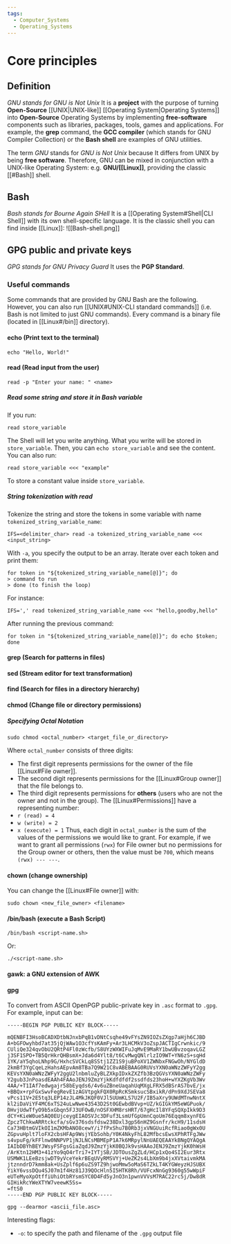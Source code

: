 ```yaml
---
tags:
  - Computer_Systems
  - Operating_Systems
---
```

# Core principles
## Definition
_GNU stands for GNU is Not Unix_
It is a **project** with the purpose of turning **Open-Source** [[UNIX|UNIX-like]] [[Operating System|Operating Systems]] into **Open-Source** Operating Systems by implementing **free-software** components such as libraries, packages, tools, games and applications. For example, the **grep** command, the **GCC compiler** (which stands for GNU Compiler Collection) or the **Bash shell** are examples of GNU utilities.

The term _GNU_ stands for _GNU is Not Unix_ because It differs from UNIX by being **free software**.
Therefore, GNU can be mixed in conjunction with a UNIX-like Operating System: e.g. **GNU/[[Linux]]**, providing the classic [[#Bash]] shell.
## Bash
_Bash stands for Bourne Again SHell_
It is a [[Operating System#Shell|CLI Shell]] with its own shell-specific language. It is the classic shell you can find inside [[Linux]]:
![[Bash-shell.png]]
## GPG public and private keys
_GPG stands for GNU Privacy Guard_
It uses the **PGP Standard**.
### Useful commands
Some commands that are provided by GNU Bash are the following. However, you can also run [[UNIX#UNIX-CLI standard commands]] (i.e. Bash is not limited to just GNU commands).
Every command is a binary file (located in [[Linux#/bin]] directory).
#### echo (Print text to the terminal)
```shell
echo "Hello, World!"
```
#### read (Read input from the user)
```shell
read -p "Enter your name: " <name>
```
##### Read some string and store it in Bash variable
If you run:
```shell
read store_variable
```
The Shell will let you write anything. What you write will be stored in ```store_variable```. Then, you can ```echo store_variable``` and see the content.
You can also run:
```shell
read store_variable <<< "example"
```
To store a constant value inside ```store_variable```.
##### String tokenization with read
Tokenize the string and store the tokens in some variable with name ```tokenized_string_variable_name```:
```shell
IFS=<delimiter_char> read -a tokenized_string_variable_name <<< <input_string>
```
With ```-a```, you specify the output to be an array.
Iterate over each token and print them:
```
for token in "${tokenized_string_variable_name[@]}"; do
> command to run
> done (to finish the loop)
```
For instance:
```shell
IFS=',' read tokenized_string_variable_name <<< "hello,goodby,hello"
```
After running the previous command:
```shell
for token in "${tokenized_string_variable_name[@]}"; do echo $token; done
```
#### grep (Search for patterns in files)

#### sed (Stream editor for text transformation)
#### find (Search for files in a directory hierarchy)
#### chmod (Change file or directory permissions)
##### Specifying Octal Notation
```shell
sudo chmod <octal_number> <target_file_or_directory>
```
Where `octal_number` consists of three digits:
- The first digit represents permissions for the owner of the file [[Linux#File owner]].
- The second digit represents permissions for the [[Linux#Group owner]] that the file belongs to.
- The third digit represents permissions for **others** (users who are not the owner and not in the group).
The [[Linux#Permissions]] have a representing number:
- `r (read) = 4`
- `w (write) = 2`
- `x (execute) = 1`
Thus, each digit in `octal_number` is the sum of the values of the permissions we would like to grant.
For example, if we want to grant all permissions (`rwx`) for File owner but no permissions for the Group owner or others, then the value must be `700`, which means `(rwx) --- ---`.
#### chown (change ownership)
You can change the [[Linux#File owner]] with:
```shell
sudo chown <new_file_owner> <filename>
```
#### /bin/bash (execute a Bash Script)
```shell
/bin/bash <script-name.sh>
```
Or:
```shell
./<script-name.sh>
```
#### gawk: a GNU extension of AWK
#### gpg
To convert from ASCII OpenPGP public-private key in `.asc` format to `.gpg`. For example, input can be:
```
-----BEGIN PGP PUBLIC KEY BLOCK-----

mQENBFI3HsoBCADXDtbNJnxbPqB1vDNtCsqhe49vFYsZN9IOZsZXgp7aHjh6CJBD
A+bGFOwyhbd7at35jQjWAw1O3cfYsKAmFy+Ar3LHCMkV3oZspJACTIgCrwnkic/9
CUliQe324qvObU2QRtP4Fl0zWcfb/S8UYzWXWIFuJqMvE9MaRY1bwUBvzoqavLGZ
j3SF1SPO+TB5QrHkrQHBsmX+Jda6d4Ylt8/t6CvMwgQNlrlzIO9WT+YN6zS+sqHd
1YK/aY5qhoLNhp9G/HxhcSVCkLq8SStj1ZZ1S9juBPoXV1ZWNbxFNGwOh/NYGldD
2kmBf3YgCqeLzHahsAEpvAm8TBa7Q9W21C8vABEBAAG0RUVsYXN0aWNzZWFyY2gg
KEVsYXN0aWNzZWFyY2ggU2lnbmluZyBLZXkpIDxkZXZfb3BzQGVsYXN0aWNzZWFy
Y2gub3JnPoasdEAAh4FAAoJENJ9ZmzYjkKdfdfdf2ssdfds23hoH+wYXZKgVb3Wv
4AA/+T1IAf7edwgajr58bEyqds6/4v6uZBneUaqahUqMXgLFRX5dBSrAS7bvE/jx
+BBQx+rpFGxSwvFegRevE1zAGVtpgkFQX0RpRcKSmksucSBxikR/dPn9XdJSEVa8
vPcs11V+2E5tq3LEP14zJL4MkJKQF0VJl5UUmKLS7U2F/IB5aXry9UWdMTnwNntX
kl2iDaViYF4MC6xTS24uLwNwe43543D2St0GEwbdBVvp+UZ/kGIGkYM5eWGPuok/
DHvjUdwTfyO9b5xGbqn5FJ3UFOwB/nOSFXHM8rsHRT/67gHcIl8YFqSQXpIkk9D3
dCY+KieW0ue5AQ0EUjceygEIAOSVJc3DFuf3LsmUfGpUmnCqoUm76Eqqm8xynFEG
ZpczTChkwARRtckcfa/sGv376sdsfdsw238Dxl3gpS6nHZ9Gsnfr/kcH9/11sdsH
Ca73HBtmGVIkOI1mZKMbANO8cewY/i7fPxShu7B0Rb3jxVNGUuiRcfRiao0gWx0U
ZGpvuHplt7loFX2cbsHFAp9WsjYEbSohb/Y0K4NkyFhL82MfbcsEwsXPhRTFgJWw
s4vpuFg/kFFlnw0NNPVP1jNJLNCsMBMEpP1A7k6MRpylNnUAEQEAAYkBNgQYAQgA
IAIbDBYhBEYJWsyFSFgsGiaZqdJ9ZmzYjkK0BQJk9vsHAAoJENJ9ZmzYjkK0hWsH
/ArKtn12HM3+41zYo9qO4rTri7+IYTjSB/JDTOusZgZLd/HCp1xQo4SI2Eur3Rtx
USMWK1LEeBzsjwDT9yVceYekrBEqUVyRMSVYj+UeZK2s4LbXm9b4jxXVtaivmkMA
jtznndrD7kmm8ak+UsZplf6p6uZS9TZ9hjwoMmw5oMaS6TZkLT4KYGWeyzHJSUBX
YikY6vssDQu4SJ07m1f4Hz81J39QOcHln5I5HTK8Rh/VUFcxNnGg9360g55wWpiF
eUTeMyoXpOtffiUhiOtbRYsmSYC0D4Fd5yJnO3n1pwnVVVsM7RAC22rc5j/Dw8dR
GIHikRcYWeXTYW7veewK5Ss=
=ftS0
-----END PGP PUBLIC KEY BLOCK-----

```

```shell
gpg --dearmor <ascii_file.asc>
```
Interesting flags:
- `-o`: to specify the path and filename of the `.gpg` output file


